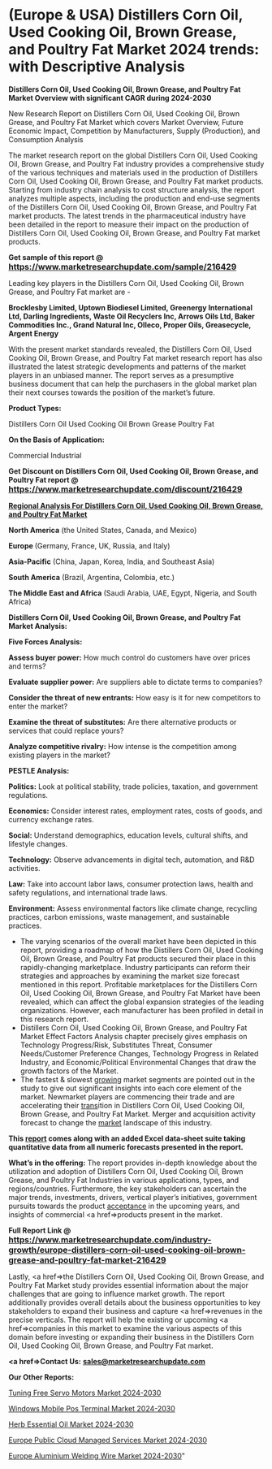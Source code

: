 # (Europe & USA) Distillers Corn Oil, Used Cooking Oil, Brown Grease, and Poultry Fat Market 2024 trends: with Descriptive Analysis

<strong>Distillers Corn Oil, Used Cooking Oil, Brown Grease, and Poultry Fat Market Overview with significant CAGR during 2024-2030</strong>

New Research Report on Distillers Corn Oil, Used Cooking Oil, Brown Grease, and Poultry Fat Market which covers Market Overview, Future Economic Impact, Competition by Manufacturers, Supply (Production), and Consumption Analysis

The market research report on the global Distillers Corn Oil, Used Cooking Oil, Brown Grease, and Poultry Fat industry provides a comprehensive study of the various techniques and materials used in the production of Distillers Corn Oil, Used Cooking Oil, Brown Grease, and Poultry Fat market products. Starting from industry chain analysis to cost structure analysis, the report analyzes multiple aspects, including the production and end-use segments of the Distillers Corn Oil, Used Cooking Oil, Brown Grease, and Poultry Fat market products. The latest trends in the pharmaceutical industry have been detailed in the report to measure their impact on the production of Distillers Corn Oil, Used Cooking Oil, Brown Grease, and Poultry Fat market products.

<strong>Get sample of this report @ <a href=https://www.marketresearchupdate.com/sample/216429><font size=3 color=#0000ff>https://www.marketresearchupdate.com/sample/216429</font></a></strong>

Leading key players in the Distillers Corn Oil, Used Cooking Oil, Brown Grease, and Poultry Fat market are -

<strong>Brocklesby Limited, Uptown Biodiesel Limited, Greenergy International Ltd, Darling Ingredients, Waste Oil Recyclers Inc, Arrows Oils Ltd, Baker Commodities Inc., Grand Natural Inc, Olleco, Proper Oils, Greasecycle, Argent Energy</strong>

With the present market standards revealed, the Distillers Corn Oil, Used Cooking Oil, Brown Grease, and Poultry Fat market research report has also illustrated the latest strategic developments and patterns of the market players in an unbiased manner. The report serves as a presumptive business document that can help the purchasers in the global market plan their next courses towards the position of the market’s future.

<strong>Product Types:</strong>

Distillers Corn Oil
Used Cooking Oil
Brown Grease
Poultry Fat

<strong>On the Basis of Application:</strong>

Commercial
Industrial

<strong>Get Discount on Distillers Corn Oil, Used Cooking Oil, Brown Grease, and Poultry Fat report @ <a href=https://www.marketresearchupdate.com/discount/216429><font size=3 color=#0000ff>https://www.marketresearchupdate.com/discount/216429</font></a></strong>

<strong><u><b>Regional Analysis For Distillers Corn Oil, Used Cooking Oil, Brown Grease, and Poultry Fat Market</b></u></strong>

<strong><b>North America</b></strong> (the United States, Canada, and Mexico)

<strong><b>Europe </b></strong>(Germany, France, UK, Russia, and Italy)

<strong><b>Asia-Pacific</b></strong> (China, Japan, Korea, India, and Southeast Asia)

<strong><b>South America</b></strong> (Brazil, Argentina, Colombia, etc.)

<strong><b>The Middle East and Africa</b></strong> (Saudi Arabia, UAE, Egypt, Nigeria, and South Africa)

<strong>Distillers Corn Oil, Used Cooking Oil, Brown Grease, and Poultry Fat Market Analysis:</strong>

<strong>Five Forces Analysis:</strong>

<strong>Assess buyer power:</strong> How much control do customers have over prices and terms?

<strong>Evaluate supplier power:</strong> Are suppliers able to dictate terms to companies?

<strong>Consider the threat of new entrants:</strong> How easy is it for new competitors to enter the market?

<strong>Examine the threat of substitutes:</strong> Are there alternative products or services that could replace yours?

<strong>Analyze competitive rivalry:</strong> How intense is the competition among existing players in the market?

<strong>PESTLE Analysis:</strong>

<strong>Politics:</strong> Look at political stability, trade policies, taxation, and government regulations.

<strong>Economics:</strong> Consider interest rates, employment rates, costs of goods, and currency exchange rates.

<strong>Social:</strong> Understand demographics, education levels, cultural shifts, and lifestyle changes.

<strong>Technology:</strong> Observe advancements in digital tech, automation, and R&D activities.

<strong>Law:</strong> Take into account labor laws, consumer protection laws, health and safety regulations, and international trade laws.

<strong>Environment:</strong> Assess environmental factors like climate change, recycling practices, carbon emissions, waste management, and sustainable practices.

<ul>
  <li>The varying scenarios of the overall market have been depicted in this report, providing a roadmap of how the Distillers Corn Oil, Used Cooking Oil, Brown Grease, and Poultry Fat products secured their place in this rapidly-changing marketplace. Industry participants can reform their strategies and approaches by examining the market size forecast mentioned in this report. Profitable marketplaces for the Distillers Corn Oil, Used Cooking Oil, Brown Grease, and Poultry Fat Market have been revealed, which can affect the global expansion strategies of the leading organizations. However, each manufacturer has been profiled in detail in this research report.</li>
  <li>Distillers Corn Oil, Used Cooking Oil, Brown Grease, and Poultry Fat Market Effect Factors Analysis chapter precisely gives emphasis on Technology Progress/Risk, Substitutes Threat, Consumer Needs/Customer Preference Changes, Technology Progress in Related Industry, and Economic/Political Environmental Changes that draw the growth factors of the Market.</li>
  <li>The fastest &amp; slowest <a href=ASDF991299>growing</a> market segments are pointed out in the study to give out significant insights into each core element of the market. Newmarket players are commencing their trade and are accelerating their <a href=>trans</a>ition in Distillers Corn Oil, Used Cooking Oil, Brown Grease, and Poultry Fat Market. Merger and acquisition activity forecast to change the <a href=>market</a> landscape of this industry.</li>
</ul>
<strong>This <a href=>report</a> comes along with an added Excel data-sheet suite taking quantitative data from all numeric forecasts presented in the report.</strong>

<strong>What’s in the offering:</strong> The report provides in-depth knowledge about the utilization and adoption of Distillers Corn Oil, Used Cooking Oil, Brown Grease, and Poultry Fat Industries in various applications, types, and regions/countries. Furthermore, the key stakeholders can ascertain the major trends, investments, drivers, vertical player’s initiatives, government pursuits towards the product <a href=ASDF881288>acceptance</a> in the upcoming years, and insights of commercial <a href=>products</a> present in the market.

<strong>Full Report Link @ <a href=https://www.marketresearchupdate.com/industry-growth/europe-distillers-corn-oil-used-cooking-oil-brown-grease-and-poultry-fat-market-216429><font size=3 color=#0000ff>https://www.marketresearchupdate.com/industry-growth/europe-distillers-corn-oil-used-cooking-oil-brown-grease-and-poultry-fat-market-216429</font></a></strong>

Lastly, <a href=>the</a> Distillers Corn Oil, Used Cooking Oil, Brown Grease, and Poultry Fat Market study provides essential information about the major challenges that are going to influence market growth. The report additionally provides overall details about the business opportunities to key stakeholders to expand their business and capture <a href=>revenues</a> in the precise verticals. The report will help the existing or upcoming <a href=>companies</a> in this market to examine the various aspects of this domain before investing or expanding their business in the Distillers Corn Oil, Used Cooking Oil, Brown Grease, and Poultry Fat market.

<strong><a href=><strong>Contact Us:</strong></a></strong>
<strong>sales@marketresearchupdate.com</strong>

<strong>Our Other Reports:</strong>

<a href=https://www.linkedin.com/pulse/tuning-free-servo-motors-market-2023-size-growth-trends>Tuning Free Servo Motors Market 2024-2030</a>

<a href=https://www.linkedin.com/pulse/windows-mobile-pos-terminal-market-size-trends>Windows Mobile Pos Terminal Market 2024-2030</a>

<a href=https://www.linkedin.com/pulse/herb-essential-oil-market-2023-remarking-enormous-growth>Herb Essential Oil Market 2024-2030</a>

<a href=https://www.linkedin.com/pulse/europe-public-cloud-managed-services-market-size-growth-hlrcf/>Europe Public Cloud Managed Services Market 2024-2030</a>

<a href=https://medium.com/@kagwadeaishwarya392/europe-aluminium-welding-wire-market-research-report-growth-set-to-surge-significantly-during-133d0530c151>Europe Aluminium Welding Wire Market 2024-2030</a>"
